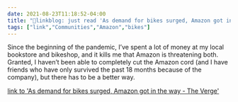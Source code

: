 ```yaml
---
date: 2021-08-23T11:18:52-04:00
title: "🔗linkblog: just read 'As demand for bikes surged, Amazon got in the way - The Verge'"
tags: ["link","Communities","Amazon","bikes"]
---
```

Since the beginning of the pandemic, I’ve spent a lot of money at my local bookstore and bikeshop, and it kills me that Amazon is threatening both. Granted, I haven’t been able to completely cut the Amazon cord (and I have friends who have only survived the past 18 months because of the company), but there has to be a better way.
 
[link to 'As demand for bikes surged, Amazon got in the way - The Verge'](https://www.theverge.com/22618306/pacific-northwest-components-bike-company-quit-amazon-support-indie-shops)
